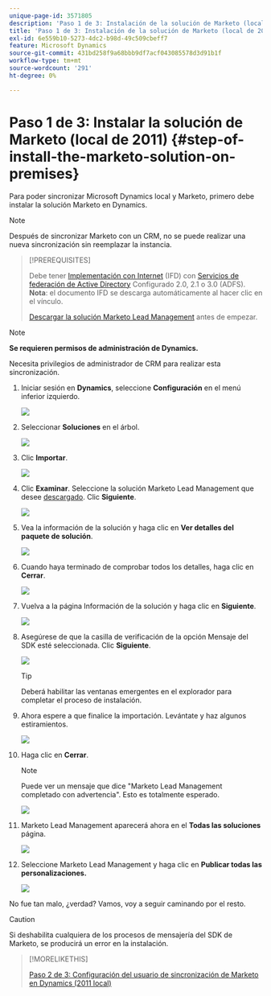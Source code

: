 ```yaml
---
unique-page-id: 3571805
description: 'Paso 1 de 3: Instalación de la solución de Marketo (local de 2011): Documentos de Marketo: documentación del producto'
title: 'Paso 1 de 3: Instalación de la solución de Marketo (local de 2011)'
exl-id: 6e559b10-5273-4dc2-b98d-49c509cbeff7
feature: Microsoft Dynamics
source-git-commit: 431bd258f9a68bbb9df7acf043085578d3d91b1f
workflow-type: tm+mt
source-wordcount: '291'
ht-degree: 0%

---
```


# Paso 1 de 3: Instalar la solución de Marketo (local de 2011) {#step-of-install-the-marketo-solution-on-premises}

Para poder sincronizar Microsoft Dynamics local y Marketo, primero debe instalar la solución Marketo en Dynamics.

>[!NOTE]
>
>Después de sincronizar Marketo con un CRM, no se puede realizar una nueva sincronización sin reemplazar la instancia.

>[!PREREQUISITES]
>
>Debe tener [Implementación con Internet](https://www.microsoft.com/en-us/download/confirmation.aspx?id=41701) (IFD) con [Servicios de federación de Active Directory](https://msdn.microsoft.com/en-us/library/bb897402.aspx) Configurado 2.0, 2.1 o 3.0 (ADFS). **Nota**: el documento IFD se descarga automáticamente al hacer clic en el vínculo.
>
>[Descargar la solución Marketo Lead Management](/help/marketo/product-docs/crm-sync/microsoft-dynamics-sync/sync-setup/download-the-marketo-lead-management-solution.md) antes de empezar.

>[!NOTE]
>
>**Se requieren permisos de administración de Dynamics.**
>
>Necesita privilegios de administrador de CRM para realizar esta sincronización.

1. Iniciar sesión en **Dynamics**, seleccione **Configuración** en el menú inferior izquierdo.

   ![](assets/image2015-4-2-11-3a32-3a53.png)

1. Seleccionar **Soluciones** en el árbol.

   ![](assets/image2015-4-2-11-3a35-3a28.png)

1. Clic **Importar**.

   ![](assets/image2015-4-2-11-3a37-3a33.png)

1. Clic **Examinar**. Seleccione la solución Marketo Lead Management que desee [descargado](/help/marketo/product-docs/crm-sync/microsoft-dynamics-sync/sync-setup/download-the-marketo-lead-management-solution.md). Clic **Siguiente**.

   ![](assets/image2015-4-2-11-3a40-3a33.png)

1. Vea la información de la solución y haga clic en **Ver detalles del paquete de solución**.

   ![](assets/image2015-11-18-11-3a12-3a8.png)

1. Cuando haya terminado de comprobar todos los detalles, haga clic en **Cerrar**.

   ![](assets/image2015-10-9-14-3a57-3a3.png)

1. Vuelva a la página Información de la solución y haga clic en **Siguiente**.

   ![](assets/image2015-4-2-11-3a41-3a48.png)

1. Asegúrese de que la casilla de verificación de la opción Mensaje del SDK esté seleccionada. Clic **Siguiente**.

   ![](assets/image2015-4-2-11-3a42-3a37.png)

   >[!TIP]
   >
   >Deberá habilitar las ventanas emergentes en el explorador para completar el proceso de instalación.

1. Ahora espere a que finalice la importación. Levántate y haz algunos estiramientos.

   ![](assets/image2015-4-2-11-3a43-3a51.png)

1. Haga clic en **Cerrar**.

   >[!NOTE]
   >
   >Puede ver un mensaje que dice &quot;Marketo Lead Management completado con advertencia&quot;. Esto es totalmente esperado.

   ![](assets/image2015-4-2-11-3a44-3a44.png)

1. Marketo Lead Management aparecerá ahora en el **Todas las soluciones** página.

   ![](assets/image2015-4-2-11-3a46-3a55.png)

1. Seleccione Marketo Lead Management y haga clic en **Publicar todas las personalizaciones.**

   ![](assets/image2015-4-2-11-3a48-3a21.png)

No fue tan malo, ¿verdad? Vamos, voy a seguir caminando por el resto.

>[!CAUTION]
>
>Si deshabilita cualquiera de los procesos de mensajería del SDK de Marketo, se producirá un error en la instalación.

>[!MORELIKETHIS]
>
>[Paso 2 de 3: Configuración del usuario de sincronización de Marketo en Dynamics (2011 local)](/help/marketo/product-docs/crm-sync/microsoft-dynamics-sync/sync-setup/connecting-to-legacy-versions/step-2-of-3-set-up-2011.md)

